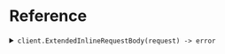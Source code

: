 # Reference
<details><summary><code>client.ExtendedInlineRequestBody(request) -> error</code></summary>
<dl>
<dd>

#### 🔌 Usage

<dl>
<dd>

<dl>
<dd>

```go
request := &fern.Inlined{
        Name: "name",
        Docs: "docs",
        Unique: "unique",
    }
client.ExtendedInlineRequestBody(
        context.TODO(),
        request,
    )
}
```
</dd>
</dl>
</dd>
</dl>

#### ⚙️ Parameters

<dl>
<dd>

<dl>
<dd>

**unique:** `string` 
    
</dd>
</dl>
</dd>
</dl>


</dd>
</dl>
</details>
